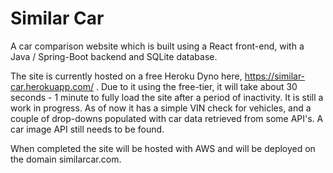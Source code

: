 # Similar Car

A car comparison website which is built using a React front-end, with a Java / Spring-Boot backend and SQLite database.

The site is currently hosted on a free Heroku Dyno here, https://similar-car.herokuapp.com/ . Due to it using the free-tier, it will take about 30 seconds - 1 minute to fully load the site after a period of inactivity.
It is still a work in progress. As of now it has a simple VIN check for vehicles, and a couple of drop-downs populated with car data retrieved from some API's.
A car image API still needs to be found.

When completed the site will be hosted with AWS and will be deployed on the domain similarcar.com.
